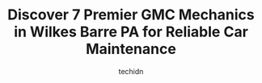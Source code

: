---
layout: ampstory
image: https://images.unsplash.com/photo-1612593968469-d44a2e6ab5d2?ixlib=rb-4.0.3&ixid=MnwxMjA3fDB8MHxwaG90by1wYWdlfHx8fGVufDB8fHx8&auto=format&fit=crop&w=640&h=853&q=80
author: techidn
featured: false
description: Entrust your vehicle to the 7 best GMC Mechanic in Wilkes Barre PA, USA and experience the difference they can make. With their extensive knowledge, state-of-the-art facilities, and commitme
title: Discover 7 Premier GMC Mechanics in Wilkes Barre PA for Reliable Car Maintenance
cover:
   title: Discover 7 Premier GMC Mechanics in Wilkes Barre PA for Reliable Car Maintenance
   subtitle: Rickpate
   background: https://images.unsplash.com/photo-1612593968469-d44a2e6ab5d2?ixlib=rb-4.0.3&ixid=MnwxMjA3fDB8MHxwaG90by1wYWdlfHx8fGVufDB8fHx8&auto=format&fit=crop&w=640&h=853&q=80

pages: 
 - layout: thirds
   top: <h1>#1 Ken Pollock Nissan</h1>
   bottom: "<p>Excellent service, bar none. Amazing staff from the ground up and everyone makes you feel like you are family there... kudos to my salesman Dan Patton and the service sta</p>"
   background: https://www.knot35.com/toplist/wp-content/uploads/2023/06/best-gmc-mechanic-1-in-wilkes-barre-pa-1685836167.jpeg
   backgroundblur: true
 - layout: thirds
   top: <h1>#2 Cole Muffler</h1>
   bottom: "<p>92 S Wyoming Ave, Edwardsville, PA 18704, United States</p>"
   background: https://www.knot35.com/toplist/wp-content/uploads/2023/06/best-gmc-mechanic-2-in-wilkes-barre-pa-1685836167.jpeg
   cta:
      link: https://www.knot35.com/toplist/discover-7-premier-gmc-mechanics-in-wilkes-barre-pa-for-reliable-car-maintenance/
      text: Discover 7 Premier GMC Mechanics in Wilkes Barre PA for Reliable Car Maintenance
 - layout: thirds
   top: <h1>#3 Valley Chevrolet</h1>
   bottom: "<p>601 Kidder St, Wilkes-Barre Township, PA 18702, United States</p>"
   background: https://www.knot35.com/toplist/wp-content/uploads/2023/06/best-gmc-mechanic-3-in-wilkes-barre-pa-1685836168.jpeg
   cta:
      link: https://www.knot35.com/toplist/discover-7-premier-gmc-mechanics-in-wilkes-barre-pa-for-reliable-car-maintenance/
      text: Discover 7 Premier GMC Mechanics in Wilkes Barre PA for Reliable Car Maintenance
 - layout: thirds
   top: <h1>#4 Bonner Chevrolet CO., INC.</h1>
   bottom: "<p>694 Wyoming Ave, Kingston, PA 18704, United States</p>"
   background: https://images.unsplash.com/photo-1547366785-564103df7e13?ixlib=rb-4.0.3&ixid=MnwxMjA3fDB8MHxwaG90by1wYWdlfHx8fGVufDB8fHx8&auto=format&fit=crop&w=640&h=853&q=80
   cta:
      link: https://www.knot35.com/toplist/discover-7-premier-gmc-mechanics-in-wilkes-barre-pa-for-reliable-car-maintenance/
      text: Discover 7 Premier GMC Mechanics in Wilkes Barre PA for Reliable Car Maintenance
 - layout: thirds
   top: <h1>#5 Valley Chevrolet Parts Department</h1>
   bottom: "<p>221 Conyngham Ave, Wilkes-Barre, PA 18702, United States</p>"
   background: https://images.unsplash.com/photo-1510906594845-bc082582c8cc?ixlib=rb-4.0.3&ixid=MnwxMjA3fDB8MHxwaG90by1wYWdlfHx8fGVufDB8fHx8&auto=format&fit=crop&w=640&h=853&q=80
   cta:
      link: https://www.knot35.com/toplist/discover-7-premier-gmc-mechanics-in-wilkes-barre-pa-for-reliable-car-maintenance/
      text: Discover 7 Premier GMC Mechanics in Wilkes Barre PA for Reliable Car Maintenance
 - layout: thirds
   top: <h1>#6 AME MoTorZ Auto Sales</h1>
   bottom: "<p>415 Kidder St, Wilkes-Barre, PA 18702, United States</p>"
   background: https://images.unsplash.com/photo-1515405295579-ba7b45403062?ixlib=rb-4.0.3&ixid=MnwxMjA3fDB8MHxwaG90by1wYWdlfHx8fGVufDB8fHx8&auto=format&fit=crop&w=640&h=853&q=80
   cta:
      link: https://www.knot35.com/toplist/discover-7-premier-gmc-mechanics-in-wilkes-barre-pa-for-reliable-car-maintenance/
      text: Discover 7 Premier GMC Mechanics in Wilkes Barre PA for Reliable Car Maintenance
 - layout: thirds
   top: <h1>#7 Rymer Auto Specialists</h1>
   bottom: "<p>515 Blackman St, Wilkes-Barre Township, PA 18702, United States</p>"
   background: https://images.unsplash.com/photo-1604871000636-074fa5117945?ixlib=rb-4.0.3&ixid=MnwxMjA3fDB8MHxwaG90by1wYWdlfHx8fGVufDB8fHx8&auto=format&fit=crop&w=640&h=853&q=80
   cta:
      link: https://www.knot35.com/toplist/discover-7-premier-gmc-mechanics-in-wilkes-barre-pa-for-reliable-car-maintenance/
      text: Discover 7 Premier GMC Mechanics in Wilkes Barre PA for Reliable Car Maintenance
 - layout: thirds
   middle: Continue reading...
   background: https://images.unsplash.com/photo-1580610447943-1bfbef5efe07?ixlib=rb-4.0.3&ixid=MnwxMjA3fDB8MHxwaG90by1wYWdlfHx8fGVufDB8fHx8&auto=format&fit=crop&w=640&h=853&q=80
   cta:
      link: https://www.knot35.com/toplist/discover-7-premier-gmc-mechanics-in-wilkes-barre-pa-for-reliable-car-maintenance/
      text: Discover 7 Premier GMC Mechanics in Wilkes Barre PA for Reliable Car Maintenance
      
---